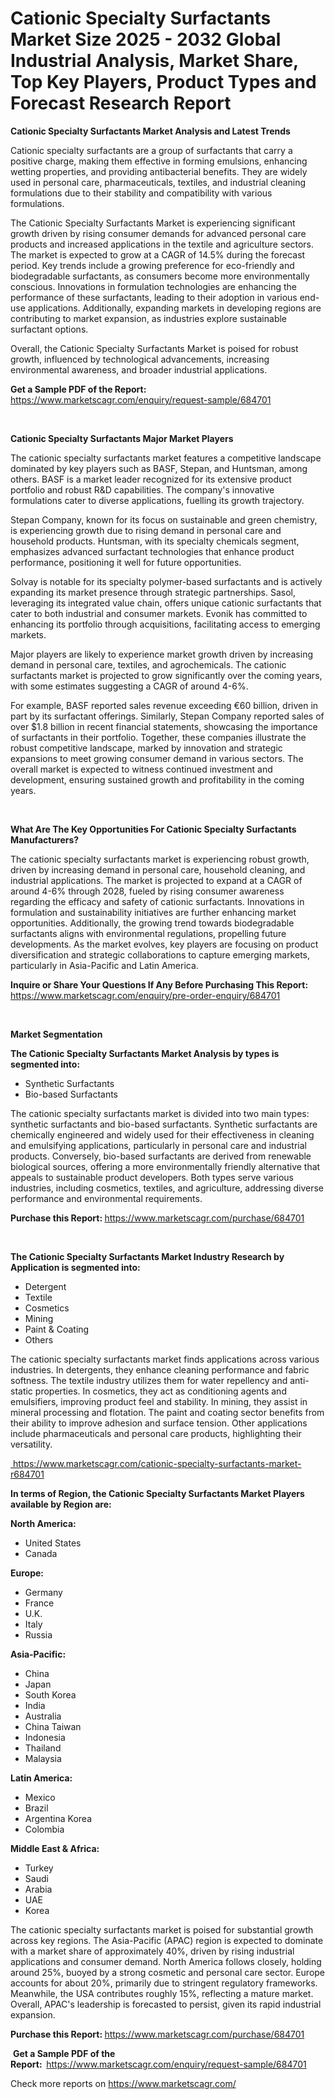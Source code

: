 <p><h1>Cationic Specialty Surfactants Market Size 2025 - 2032 Global Industrial Analysis, Market Share, Top Key Players, Product Types and Forecast Research Report</h1></p><p><strong>Cationic Specialty Surfactants Market Analysis and Latest Trends</strong></p>
<p><p>Cationic specialty surfactants are a group of surfactants that carry a positive charge, making them effective in forming emulsions, enhancing wetting properties, and providing antibacterial benefits. They are widely used in personal care, pharmaceuticals, textiles, and industrial cleaning formulations due to their stability and compatibility with various formulations.</p><p>The Cationic Specialty Surfactants Market is experiencing significant growth driven by rising consumer demands for advanced personal care products and increased applications in the textile and agriculture sectors. The market is expected to grow at a CAGR of 14.5% during the forecast period. Key trends include a growing preference for eco-friendly and biodegradable surfactants, as consumers become more environmentally conscious. Innovations in formulation technologies are enhancing the performance of these surfactants, leading to their adoption in various end-use applications. Additionally, expanding markets in developing regions are contributing to market expansion, as industries explore sustainable surfactant options.</p><p>Overall, the Cationic Specialty Surfactants Market is poised for robust growth, influenced by technological advancements, increasing environmental awareness, and broader industrial applications.</p></p>
<p><strong>Get a Sample PDF of the Report:&nbsp;</strong> <a href="https://www.marketscagr.com/enquiry/request-sample/684701?utm_campaign=2990&utm_medium=2&utm_source=Github&utm_content=ia&utm_term=29032025&utm_id=cationic-specialty-surfactants">https://www.marketscagr.com/enquiry/request-sample/684701</a></p>
<p>&nbsp;</p>
<p><strong>Cationic Specialty Surfactants Major Market Players</strong></p>
<p><p>The cationic specialty surfactants market features a competitive landscape dominated by key players such as BASF, Stepan, and Huntsman, among others. BASF is a market leader recognized for its extensive product portfolio and robust R&D capabilities. The company's innovative formulations cater to diverse applications, fuelling its growth trajectory. </p><p>Stepan Company, known for its focus on sustainable and green chemistry, is experiencing growth due to rising demand in personal care and household products. Huntsman, with its specialty chemicals segment, emphasizes advanced surfactant technologies that enhance product performance, positioning it well for future opportunities.</p><p>Solvay is notable for its specialty polymer-based surfactants and is actively expanding its market presence through strategic partnerships. Sasol, leveraging its integrated value chain, offers unique cationic surfactants that cater to both industrial and consumer markets. Evonik has committed to enhancing its portfolio through acquisitions, facilitating access to emerging markets.</p><p>Major players are likely to experience market growth driven by increasing demand in personal care, textiles, and agrochemicals. The cationic surfactants market is projected to grow significantly over the coming years, with some estimates suggesting a CAGR of around 4-6%.</p><p>For example, BASF reported sales revenue exceeding €60 billion, driven in part by its surfactant offerings. Similarly, Stepan Company reported sales of over $1.8 billion in recent financial statements, showcasing the importance of surfactants in their portfolio. Together, these companies illustrate the robust competitive landscape, marked by innovation and strategic expansions to meet growing consumer demand in various sectors. The overall market is expected to witness continued investment and development, ensuring sustained growth and profitability in the coming years.</p></p>
<p>&nbsp;</p>
<p><strong>What Are The Key Opportunities For Cationic Specialty Surfactants Manufacturers?</strong></p>
<p><p>The cationic specialty surfactants market is experiencing robust growth, driven by increasing demand in personal care, household cleaning, and industrial applications. The market is projected to expand at a CAGR of around 4-6% through 2028, fueled by rising consumer awareness regarding the efficacy and safety of cationic surfactants. Innovations in formulation and sustainability initiatives are further enhancing market opportunities. Additionally, the growing trend towards biodegradable surfactants aligns with environmental regulations, propelling future developments. As the market evolves, key players are focusing on product diversification and strategic collaborations to capture emerging markets, particularly in Asia-Pacific and Latin America.</p></p>
<p><strong>Inquire or Share Your Questions If Any Before Purchasing This Report:</strong> <a href="https://www.marketscagr.com/enquiry/pre-order-enquiry/684701?utm_campaign=2990&utm_medium=2&utm_source=Github&utm_content=ia&utm_term=29032025&utm_id=cationic-specialty-surfactants">https://www.marketscagr.com/enquiry/pre-order-enquiry/684701</a></p>
<p>&nbsp;</p>
<p><strong>Market Segmentation</strong></p>
<p><strong>The Cationic Specialty Surfactants Market Analysis by types is segmented into:</strong></p>
<p><ul><li>Synthetic Surfactants</li><li>Bio-based Surfactants</li></ul></p>
<p><p>The cationic specialty surfactants market is divided into two main types: synthetic surfactants and bio-based surfactants. Synthetic surfactants are chemically engineered and widely used for their effectiveness in cleaning and emulsifying applications, particularly in personal care and industrial products. Conversely, bio-based surfactants are derived from renewable biological sources, offering a more environmentally friendly alternative that appeals to sustainable product developers. Both types serve various industries, including cosmetics, textiles, and agriculture, addressing diverse performance and environmental requirements.</p></p>
<p><strong>Purchase this Report:&nbsp;</strong><a href="https://www.marketscagr.com/purchase/684701?utm_campaign=2990&utm_medium=2&utm_source=Github&utm_content=ia&utm_term=29032025&utm_id=cationic-specialty-surfactants">https://www.marketscagr.com/purchase/684701</a></p>
<p>&nbsp;</p>
<p><strong>The Cationic Specialty Surfactants Market Industry Research by Application is segmented into:</strong></p>
<p><ul><li>Detergent</li><li>Textile</li><li>Cosmetics</li><li>Mining</li><li>Paint & Coating</li><li>Others</li></ul></p>
<p><p>The cationic specialty surfactants market finds applications across various industries. In detergents, they enhance cleaning performance and fabric softness. The textile industry utilizes them for water repellency and anti-static properties. In cosmetics, they act as conditioning agents and emulsifiers, improving product feel and stability. In mining, they assist in mineral processing and flotation. The paint and coating sector benefits from their ability to improve adhesion and surface tension. Other applications include pharmaceuticals and personal care products, highlighting their versatility.</p></p>
<p><a href="https://www.marketscagr.com/cationic-specialty-surfactants-market-r684701?utm_campaign=2990&utm_medium=2&utm_source=Github&utm_content=ia&utm_term=29032025&utm_id=cationic-specialty-surfactants">&nbsp;https://www.marketscagr.com/cationic-specialty-surfactants-market-r684701</a></p>
<p><strong>In terms of Region, the Cationic Specialty Surfactants Market Players available by Region are:</strong></p>
<p>
    <p> <strong> North America: </strong>
        <ul>
            <li>United States</li>
            <li>Canada</li>
        </ul>
        </p> 
    <p> <strong> Europe: </strong>
        <ul>
            <li>Germany</li>
            <li>France</li>
            <li>U.K.</li>
            <li>Italy</li>
            <li>Russia</li>
        </ul>
        </p> 
    <p> <strong> Asia-Pacific: </strong>
        <ul>
            <li>China</li>
            <li>Japan</li>
            <li>South Korea</li>
            <li>India</li>
            <li>Australia</li>
            <li>China Taiwan</li>
            <li>Indonesia</li>
            <li>Thailand</li>
            <li>Malaysia</li>
        </ul>
        </p> 
    <p> <strong> Latin America: </strong>
        <ul>
            <li>Mexico</li>
            <li>Brazil</li>
            <li>Argentina Korea</li>
            <li>Colombia</li>
        </ul>
        </p> 
    <p> <strong> Middle East & Africa: </strong>
        <ul>
            <li>Turkey</li>
            <li>Saudi</li>
            <li>Arabia</li>
            <li>UAE</li>
            <li>Korea</li>
        </ul>
    </p>
    </p>
<p><p>The cationic specialty surfactants market is poised for substantial growth across key regions. The Asia-Pacific (APAC) region is expected to dominate with a market share of approximately 40%, driven by rising industrial applications and consumer demand. North America follows closely, holding around 25%, buoyed by a strong cosmetic and personal care sector. Europe accounts for about 20%, primarily due to stringent regulatory frameworks. Meanwhile, the USA contributes roughly 15%, reflecting a mature market. Overall, APAC's leadership is forecasted to persist, given its rapid industrial expansion.</p></p>
<p><strong>Purchase this Report: </strong><a href="https://www.marketscagr.com/purchase/684701?utm_campaign=2990&utm_medium=2&utm_source=Github&utm_content=ia&utm_term=29032025&utm_id=cationic-specialty-surfactants">https://www.marketscagr.com/purchase/684701</a></p>
<p>&nbsp;<strong>Get a Sample PDF of the Report:&nbsp;&nbsp;</strong><a href="https://www.marketscagr.com/enquiry/request-sample/684701?utm_campaign=2990&utm_medium=2&utm_source=Github&utm_content=ia&utm_term=29032025&utm_id=cationic-specialty-surfactants">https://www.marketscagr.com/enquiry/request-sample/684701</a></p>
<p><strong></strong></p>
<p>Check more reports on <a href="https://www.marketscagr.com/?utm_campaign=2990&utm_medium=2&utm_source=Github&utm_content=ia&utm_term=29032025&utm_id=cationic-specialty-surfactants">https://www.marketscagr.com/</a></p>